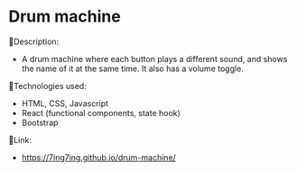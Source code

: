 # Drum machine

:page_facing_up:Description:

- A drum machine where each button plays a different sound, and shows the name of it at the same time. It also has a volume toggle.

:wrench:Technologies used:

- HTML, CSS, Javascript
- React (functional components, state hook)
- Bootstrap


:link:Link:
- https://7ing7ing.github.io/drum-machine/


